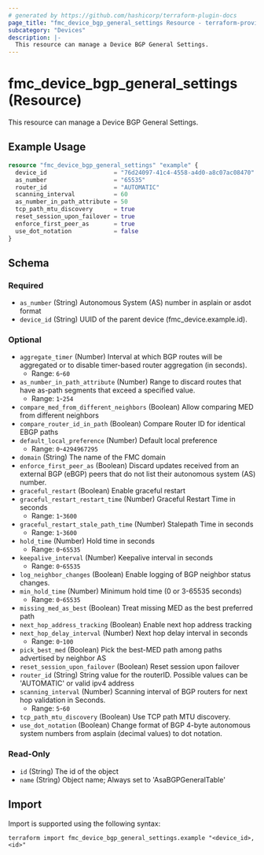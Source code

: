 ```yaml
---
# generated by https://github.com/hashicorp/terraform-plugin-docs
page_title: "fmc_device_bgp_general_settings Resource - terraform-provider-fmc"
subcategory: "Devices"
description: |-
  This resource can manage a Device BGP General Settings.
---
```


# fmc_device_bgp_general_settings (Resource)

This resource can manage a Device BGP General Settings.

## Example Usage

```terraform
resource "fmc_device_bgp_general_settings" "example" {
  device_id                   = "76d24097-41c4-4558-a4d0-a8c07ac08470"
  as_number                   = "65535"
  router_id                   = "AUTOMATIC"
  scanning_interval           = 60
  as_number_in_path_attribute = 50
  tcp_path_mtu_discovery      = true
  reset_session_upon_failover = true
  enforce_first_peer_as       = true
  use_dot_notation            = false
}
```

<!-- schema generated by tfplugindocs -->
## Schema

### Required

- `as_number` (String) Autonomous System (AS) number in asplain or asdot format
- `device_id` (String) UUID of the parent device (fmc_device.example.id).

### Optional

- `aggregate_timer` (Number) Interval at which BGP routes will be aggregated or to disable timer-based router aggregation (in seconds).
  - Range: `6`-`60`
- `as_number_in_path_attribute` (Number) Range to discard routes that have as-path segments that exceed a specified value.
  - Range: `1`-`254`
- `compare_med_from_different_neighbors` (Boolean) Allow comparing MED from different neighbors
- `compare_router_id_in_path` (Boolean) Compare Router ID for identical EBGP paths
- `default_local_preference` (Number) Default local preference
  - Range: `0`-`4294967295`
- `domain` (String) The name of the FMC domain
- `enforce_first_peer_as` (Boolean) Discard updates received from an external BGP (eBGP) peers that do not list their autonomous system (AS) number.
- `graceful_restart` (Boolean) Enable graceful restart
- `graceful_restart_restart_time` (Number) Graceful Restart Time in seconds
  - Range: `1`-`3600`
- `graceful_restart_stale_path_time` (Number) Stalepath Time in seconds
  - Range: `1`-`3600`
- `hold_time` (Number) Hold time in seconds
  - Range: `0`-`65535`
- `keepalive_interval` (Number) Keepalive interval in seconds
  - Range: `0`-`65535`
- `log_neighbor_changes` (Boolean) Enable logging of BGP neighbor status changes.
- `min_hold_time` (Number) Minimum hold time (0 or 3-65535 seconds)
  - Range: `0`-`65535`
- `missing_med_as_best` (Boolean) Treat missing MED as the best preferred path
- `next_hop_address_tracking` (Boolean) Enable next hop address tracking
- `next_hop_delay_interval` (Number) Next hop delay interval in seconds
  - Range: `0`-`100`
- `pick_best_med` (Boolean) Pick the best-MED path among paths advertised by neighbor AS
- `reset_session_upon_failover` (Boolean) Reset session upon failover
- `router_id` (String) String value for the routerID. Possible values can be 'AUTOMATIC' or valid ipv4 address
- `scanning_interval` (Number) Scanning interval of BGP routers for next hop validation in Seconds.
  - Range: `5`-`60`
- `tcp_path_mtu_discovery` (Boolean) Use TCP path MTU discovery.
- `use_dot_notation` (Boolean) Change format of BGP 4-byte autonomous system numbers from asplain (decimal values) to dot notation.

### Read-Only

- `id` (String) The id of the object
- `name` (String) Object name; Always set to 'AsaBGPGeneralTable'

## Import

Import is supported using the following syntax:

```shell
terraform import fmc_device_bgp_general_settings.example "<device_id>,<id>"
```
